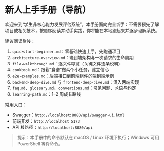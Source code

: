 # 新人上手手册（导航）

欢迎来到“学生非核心能力发展评估系统”。本手册面向完全新手：不需要预先了解项目或相关技术，按顺序阅读并动手实践，你将能在本地跑起来并逐步理解系统。

建议阅读路线：
1. `quickstart-beginner.md`：零基础快速上手，先跑通项目
2. `architecture-overview.md`：端到端架构与一次请求的生命周期
3. `file-walkthrough.md`：逐文件导览（关键文件逐条说明）
4. `cookbook.md`：跟着“食谱”做两个小任务，建立信心
5. `e2e-examples.md`：后端接口到前端组件的端到端示例
5. `backend-deep-dive.md` 与 `frontend-deep-dive.md`：深入两端实现
6. `faq.md`、`glossary.md`、`conventions.md`：常见问题、术语与约定
7. `learning-path.md`：1–2 周成长路线

常用入口：
- Swagger：`http://localhost:8080/api/swagger-ui.html`
- 前端开发：`http://localhost:5173`
- API 根路径：`http://localhost:8080/api`

> 提示：本手册中的命令默认在 macOS / Linux 环境下执行；Windows 可用 PowerShell 等价命令。
